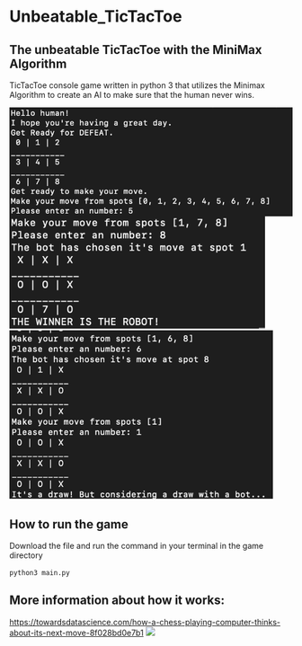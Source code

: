 # Unbeatable_TicTacToe
## The unbeatable TicTacToe with the MiniMax Algorithm
TicTacToe console game written in python 3 that utilizes the Minimax Algorithm to create an AI to make sure that the human never wins.

<img src="README_Images/Screen Shot 2020-08-18 at 12.11.10 AM.png" align ="center">
<img src="README_Images/Screen Shot 2020-08-18 at 12.10.54 AM.png" height="200px">
<img src="README_Images/Screen Shot 2020-08-18 at 12.11.26 AM.png" height="300px">


## How to run the game 
Download the file and run the command in your terminal in the game directory
```
python3 main.py
```

## More information about how it works:
https://towardsdatascience.com/how-a-chess-playing-computer-thinks-about-its-next-move-8f028bd0e7b1
<img src="https://media.geeksforgeeks.org/wp-content/uploads/TIC_TAC.jpg">
